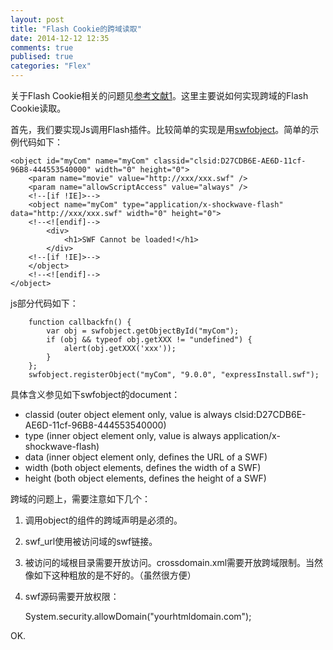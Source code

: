 ```yaml
---
layout: post
title: "Flash Cookie的跨域读取"
date: 2014-12-12 12:35
comments: true
publised: true
categories: "Flex"
---
```


  关于Flash Cookie相关的问题见[参考文献1][1]。这里主要说如何实现跨域的Flash Cookie读取。

  首先，我们要实现Js调用Flash插件。比较简单的实现是用[swfobject][2]。简单的示例代码如下：

	<object id="myCom" name="myCom" classid="clsid:D27CDB6E-AE6D-11cf-96B8-444553540000" width="0" height="0">
	    <param name="movie" value="http://xxx/xxx.swf" />
	    <param name="allowScriptAccess" value="always" />
	    <!--[if !IE]>-->
	    <object name="myCom" type="application/x-shockwave-flash" data="http://xxx/xxx.swf" width="0" height="0">
	    <!--<![endif]-->
	        <div>
	            <h1>SWF Cannot be loaded!</h1>
	        </div>
	    <!--[if !IE]>-->
	    </object>
	    <!--<![endif]-->
	</object>

<!--more-->

  js部分代码如下：

	    function callbackfn() {
			var obj = swfobject.getObjectById("myCom");
			if (obj && typeof obj.getXXX != "undefined") {
				alert(obj.getXXX('xxx'));
			}
		};
		swfobject.registerObject("myCom", "9.0.0", "expressInstall.swf");

  具体含义参见如下swfobject的document：

  * classid (outer object element only, value is always clsid:D27CDB6E-AE6D-11cf-96B8-444553540000)
  * type (inner object element only, value is always application/x-shockwave-flash)
  * data (inner object element only, defines the URL of a SWF)
  * width (both object elements, defines the width of a SWF)
  * height (both object elements, defines the height of a SWF)
  
  跨域的问题上，需要注意如下几个：

  1. 调用object的组件的跨域声明是必须的。

		<param name="allowScriptAccess" value="always" />

  2. swf_url使用被访问域的swf链接。
  3. 被访问的域根目录需要开放访问。crossdomain.xml需要开放跨域限制。当然像如下这种粗放的是不好的。（虽然很方便）

		<cross-domain-policy>
			<allow-access-from domain="*" />
		</cross-domain-policy>

  4. swf源码需要开放权限：

		System.security.allowDomain("yourhtmldomain.com");
  
  OK.

[1]: http://cxh.me/2014/11/25/flash-shared-cookie/   "跨浏览器cookie"
[2]: https://code.google.com/p/swfobject/ "swfobject"
[3]: http://stackoverflow.com/questions/1038668/cross-domain-externalinterface-error-calling-method-on-npobject "Cross Domain ExternalInterface “Error calling method on NPObject”"